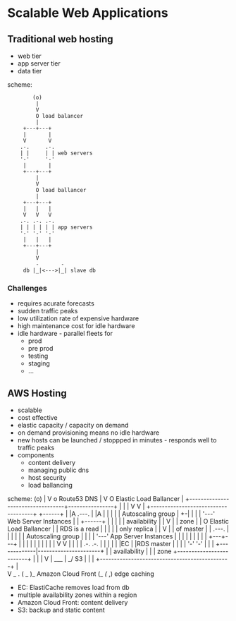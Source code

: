 # Scalable Web Applications
## Traditional web hosting
- web tier
- app server tier
- data tier

scheme:

            (o) 
             |
             V
             O load balancer
             |
         +---+---+
         |       |
         V       V
        .-.     .-.
        | |     | | web servers
        '-'     '-'
         |       |
         +---+---+
             |
             V
             O load ballancer
             |
         +---+---+     
         |   |   |
         V   V   V
        .-. .-. .-.
        | | | | | | app servers
        '-' '-' '-'
         |   |   |
         +---+---+
             |
             V
             -       -
         db |_|<--->|_| slave db

### Challenges
- requires acurate forecasts
- sudden traffic peaks
- low utilization rate of expensive hardware
- high maintenance cost for idle hardware
- idle hardware - parallel fleets for
    - prod
    - pre prod
    - testing
    - staging
    - ...

## AWS Hosting
- scalable
- cost effective
- elastic capacity / capacity on demand
- on demand provisioning means no idle hardware
- new hosts can be launched / stoppped in minutes - responds well to traffic peaks
- components
    - content delivery
    - managing public dns
    - host security
    - load ballancing



scheme:
                (o)
                 |
                 V
                 o Route53 DNS
                 |
                 V
                 O Elastic Load Ballancer
                 |
                 +----------------------------------+----------------+
                 |                                  |                |
                 V                                  V                |
        +------------------------------------+    +------+           |
        |A      .---.                        |    |A     |           |
        |       |   | Autoscaling group      |  +-|      |           |
        |       '---' Web Server Instances   |  | +------+           |
        |         |                          |  | availability       |
        |         V                          |  | zone               |
        |         O Elastic Load Ballancer   |  | RDS is a read      |
        |         |                          |  |   only replica     |
        |         V                          |  |   of master        |
        |       .---.                        |  |                    |
        |       |   | Autoscaling group      |  |                    |
        |       '---' App Server Instances   |  |                    |
        |         |                          |  |                    |
        |     +---+---+                      |  |                    |
        |     |       |                      |  |                    |
        |     V       V                      |  |                    |
        |    .-.     .-.                     |  |                    |
        |    | |EC   | |RDS master           |  |                    |
        |    '-'     '-'                     |  |                    |
        +-------------|----------------------+  |                    |
        availability  |                         |                    |
        zone          +-------------------------+                    |
                      |                                              |
                      V                                              |
                     ___                                             |
                     \_/ S3                                          |
                      |                                              |
                      +----------------------------------------------+
                      |                                              
                      V
                      _ .
                    (  _ )_  Amazon Cloud Front
                  (_  _(_ ,) edge caching
                  



- EC: ElastiCache removes load from db
- multiple availability zones within a region
- Amazon Cloud Front: content delivery
- S3: backup and static content